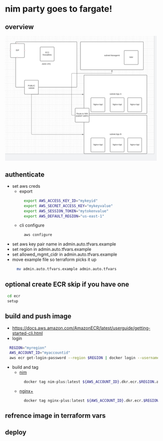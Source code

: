 # nim party goes to fargate!


## overview
<img src="../../docs/images/fargate/overview.PNG" width="500"/>

## authenticate
 - set aws creds
    - export
      ```bash
        export AWS_ACCESS_KEY_ID="mykeyid"
        export AWS_SECRET_ACCESS_KEY="mykeyvalue"
        export AWS_SESSION_TOKEN="mytokenvalue"
        export AWS_DEFAULT_REGION="us-east-1"
      ```
    - cli configure
      ```bash
        aws configure
      ```
 - set aws key pair name in admin.auto.tfvars.example
 - set region in admin.auto.tfvars.example
 - set allowed_mgmt_cidr in admin.auto.tfvars.example
 - move example file so terraform picks it up
    ```bash
      mv admin.auto.tfvars.example admin.auto.tfvars
    ```
## optional create ECR skip if you have one
 ```bash
  cd ecr
  setup
 ```
## build and push image
 - https://docs.aws.amazon.com/AmazonECR/latest/userguide/getting-started-cli.html
 - login
  ```bash
    REGION="myregion"
    AWS_ACCOUNT_ID="myaccountid"
    aws ecr get-login-password --region $REGION | docker login --username AWS --password-stdin ${AWS_ACCOUNT_ID}.dkr.ecr.$REGION.amazonaws.com
  ```
 - build and tag
    - [nim](../../docker/nim-plus/readme.md)
      ```bash
        docker tag nim-plus:latest ${AWS_ACCOUNT_ID}.dkr.ecr.$REGION.amazonaws.com/nim-plus:latest
      ```
    - [nginx+](../../docker/nginx-plus/readme.md)
      ```bash
        docker tag nginx-plus:latest ${AWS_ACCOUNT_ID}.dkr.ecr.$REGION.amazonaws.com/nginx-plus:latest
      ```

## refrence image in terraform vars

## deploy
